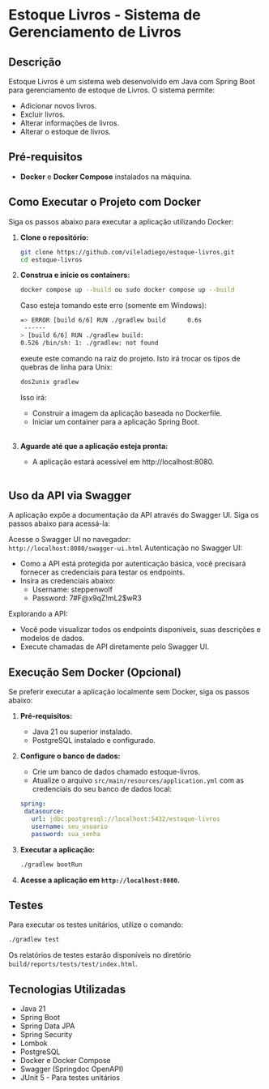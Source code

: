 
# Estoque Livros - Sistema de Gerenciamento de Livros

## Descrição

Estoque Livros é um sistema web desenvolvido em Java com Spring Boot para gerenciamento de estoque de Livros. O sistema permite:

- Adicionar novos livros.
- Excluir livros.
- Alterar informações de livros.
- Alterar o estoque de livros.


## Pré-requisitos

- **Docker** e **Docker Compose** instalados na máquina.

## Como Executar o Projeto com Docker

Siga os passos abaixo para executar a aplicação utilizando Docker:

1. **Clone o repositório:**

   ```bash
   git clone https://github.com/vileladiego/estoque-livros.git
   cd estoque-livros   
   ```

2. **Construa e inicie os containers:**

   ```bash
   docker compose up --build ou sudo docker compose up --build
   ```
   Caso esteja tomando este erro (somente em Windows):
    ```bash
    => ERROR [build 6/6] RUN ./gradlew build      0.6s
     ------
    > [build 6/6] RUN ./gradlew build:
    0.526 /bin/sh: 1: ./gradlew: not found
   ```
   exeute este comando na raiz do projeto. Isto irá trocar os tipos de quebras de linha para Unix:
   ```bash
   dos2unix gradlew
   ```
   Isso irá:

    * Construir a imagem da aplicação baseada no Dockerfile.
    * Iniciar um container para a aplicação Spring Boot.<br><br>

3. **Aguarde até que a aplicação esteja pronta:**

    * A aplicação estará acessível em http://localhost:8080.<br><br>

##  Uso da API via Swagger
A aplicação expõe a documentação da API através do Swagger UI. Siga os passos abaixo para acessá-la:

Acesse o Swagger UI no navegador:
    ```        http://localhost:8080/swagger-ui.html
    ```
Autenticação no Swagger UI:
* Como a API está protegida por autenticação básica, você precisará fornecer as credenciais para testar os endpoints.
* Insira as credenciais abaixo:
    * Username: steppenwolf
    * Password: 7#F@x9qZ!mL2$wR3

Explorando a API:
* Você pode visualizar todos os endpoints disponíveis, suas descrições e modelos de dados.
* Execute chamadas de API diretamente pelo Swagger UI.


## Execução Sem Docker (Opcional)
Se preferir executar a aplicação localmente sem Docker, siga os passos abaixo:

1. **Pré-requisitos:**
    * Java 21 ou superior instalado.
    * PostgreSQL instalado e configurado.


2. **Configure o banco de dados:**
    * Crie um banco de dados chamado estoque-livros.
    * Atualize o arquivo ```src/main/resources/application.yml``` com as credenciais do seu banco de dados local:
   ```yaml
   spring:
    datasource:
      url: jdbc:postgresql://localhost:5432/estoque-livros
      username: seu_usuario
      password: sua_senha
     ```
3. **Executar a aplicação:**
   ```bash
   ./gradlew bootRun
   ```
4. **Acesse a aplicação em ```http://localhost:8080```.**

##  Testes
Para executar os testes unitários, utilize o comando:

```bash
./gradlew test
```

Os relatórios de testes estarão disponíveis no diretório ```build/reports/tests/test/index.html```.

## Tecnologias Utilizadas
* Java 21
* Spring Boot
* Spring Data JPA
* Spring Security
* Lombok
* PostgreSQL
* Docker e Docker Compose
* Swagger (Springdoc OpenAPI)
* JUnit 5 - Para testes unitários



